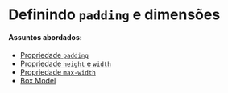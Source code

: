 # Definindo `padding` e dimensões

#### Assuntos abordados: 

- [Propriedade `padding`](aulas/6.1-padding)
- [Propriedade `height` e `width`](aulas/6.2-height-width)
- [Propriedade `max-width`](aulas/6.3-max-width)
- [Box Model](aulas/6.4-box-model)
